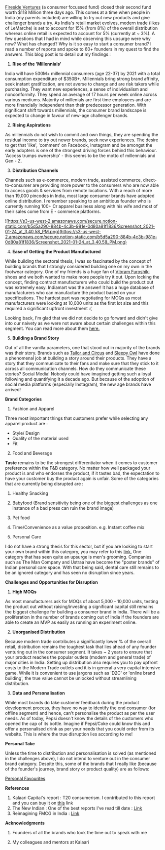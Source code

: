 [Fireside Ventures](https://firesideventures.com) (a consumer focussed fund) closed their second fund worth $118 Million three days ago. This comes at a time when people in India (my parents included) are willing to try out new products and give challenger brands a try. As India's retail market evolves, modern trade (likes of LeMarche) is set to account for 15% (from 8%) of the overall distribution whereas online retail is expected to account for 5% (currently at ~ 3%). A few questions that I had in mind while observing this upsurge were why now? What has changed? Why is it so easy to start a consumer brand? I read a number of reports and spoke to 60+ founders in my quest to find the answers. This blog post is to detail out my findings : 

1. **Rise of the 'Millennials'**

India will have 500M+ millennial consumers (age 22-37) by 2021 with a total consumption expenditure of $350B+. Millennials bring strong brand affinity, seek instant gratification, are not averse to change and are risk takers while purchasing. They want new experiences, a sense of individualism and nonconformity. They spend an average of 17 hours per week online across various mediums. Majority of millenials are first time employees and are more financially independent than their predecessor generation. With significant shift towards millennials, the consumer brand landscape is expected to change in favour of new-age challenger brands.

2. **Rising Aspirations**

As millennials do not wish to commit and own things, they are spending the residual income to try out newer brands, seek new experiences. The desire to get that 'like', 'comment' on Facebook, Instagram and be amongst the early adopters is one of the strongest driving forces behind this behaviour. 'Access trumps ownership' - this seems to be the motto of millennials and Gen - Z. 

3. **Distribution Channels**

Channels such as e-commerce, modern trade, assisted commerce, direct-to-consumer are providing more power to the consumers who are now able to access goods & services from remote locations. With a reach of more than 19,000 pincodes in India, most large consumer brands have adopted online distribution. I remember speaking to an ambitious founder who is currently running 100+ Cr apparel business along with his wife and most of their sales come from E - commerce platforms. 

![https://s3-us-west-2.amazonaws.com/secure.notion-static.com/b5d5a290-884b-4c3b-981e-0d80a81f1836/Screenshot_2021-01-24_at_3.40.58_PM.png](https://s3-us-west-2.amazonaws.com/secure.notion-static.com/b5d5a290-884b-4c3b-981e-0d80a81f1836/Screenshot_2021-01-24_at_3.40.58_PM.png)

4. **Ease of Getting the Product Manufactured**

While building the sectoral thesis, I was so fascinated by the concept of building brands that I strongly considered building one on my own in the footwear category. One of my friends is a huge fan of [Vibram Furoshiki](https://en.wikipedia.org/wiki/Vibram) shoes and we both wanted to make more people try it out. Upon locking the concept, finding contract manufacturers who could build the product out was extremely easy. Indiamart was the answer! It has a huge database of manufacturers who can manufacture the product based on your specifications. The hardest part was negotiating for MOQs as most manufacturers were looking at 10,000 units as the first lot size and this required a significant upfront investment :(

Looking back, I'm glad that we did not decide to go forward and didn't give into our naivety as we were not aware about certain challenges within this segment. You can read more about them [here.](https://www.notion.so/Rise-of-Indian-D2C-Brands-a75d57e92a17472c89fa103263576f5a) 

5. **Building a Brand Story**

Out of all the vanilla parameters, one that stood out in majority of the brands was their story. Brands such as [Tailor and Circus](https://www.instagram.com/tailorandcircus/?hl=en)  and [Sleepy Owl](https://www.instagram.com/sleepyowlcoffee/?hl=en)  have done a phenomenal job at building a story around their products. They have a story that they communicate to their fans and make sure that they stick to it across all communication channels. How do they communicate these stories? 
Social Media! Nobody could have imagined getting such a loyal following and quantifying it a decade ago. But because of the adoption of social media platforms (especially Instagram), the new age brands have arrived!

**Brand Categories** 

1. Fashion and Apparel

Three most important things that customers prefer while selecting any apparel product are :
- Style/ Design
- Quality of the material used
- Fit

2. Food and Beverage

**Taste** remains to be the strongest differentiator when it comes to customer preference within the F&B category. No matter how well packaged your product is and who endorses the product, if it tastes bad, the expectation to have your customer buy the product again is unfair. Some of the categories that are currently being disrupted are : 

1. Healthy Snacking 
2. Babyfood (Brand sensitivity being one of the biggest challenges as one instance of a bad press can ruin the brand image) 
3. Pet food 
4. Time/Convenience as a value proposition. e.g. Instant coffee mix 

3. Personal Care

I do not have a strong thesis for this sector, but if you are looking to start your own brand within this category, you may refer to this [link.](https://yourstory.com/smbstory/personal-care-indian-brands-entrepreneurs-soap-shampoo-kimrica-bare-anatomy-medimix-natures-essence-sacred-salts) One category that has seen quite an upsurge is men's grooming. Companies such as The Man Company and Ustraa have become the "poster brands" of Indian personal care space. With that being said, dental care still remains to be an ignored category and has seen no disruption since years. 

**Challenges and Opportunities for Disruption** 

1. **High MOQs**

As most manufacturers ask for MOQs of about 5,000 - 10,000 units, testing the product out without raising/investing a significant capital still remains the biggest challenge for building a consumer brand in India. There will be a proliferation in the number of brands coming out of India if the founders are able to create an MVP as easily as running an experiment online. 

2. **Unorganised Distribution**

Because modern trade contributes a significantly lower % of the overall retail, distribution remains the toughest task that lies ahead of any founder venturing out in the consumer segment. It takes ~ 2 years to ensure that your product reaches the popular outlets (modern and general trade) of major cities in India. Setting up distribution also requires you to pay upfront costs to the Modern Trade outlets and it is in general a very capital intensive game. While it is convenient to use jargons such as 'D2C' or 'online brand building', the true value cannot be unlocked without streamlining distribution. 

3. **Data and Personalisation**

While most brands do take customer feedback during the product development process, they have no way to identify the end consumer (for offline segment) and hence, can't personalise the product as per the user needs. As of today, Pepsi doesn't know the details of the customers who opened the cap of its bottle. Imagine if Pepsi/Coke could know this and offer a personalised drink as per your needs that you could order from its website. This is where the true disruption lies according to me! 

**Personal Take** 

Unless the time to distribution and personalisation is solved (as mentioned in the challenges above), I do not intend to venture out in the consumer brand category. Despite this, some of the brands that I really like (because of the founder's journey, brand story or product quality) are as follows: 

[Personal Favourites](https://www.notion.so/85c91f9e28df40e1ad0a45052716b95a)

**References**  

1. Kalaari Capital's report : T20 consumerism. I contributed to this report and you can buy it on [this](https://www.scribd.com/document/407597572/Consumer-Brands-1-Kalaari-Document) link 
2. The New Indian : One of the best reports I've read till date : [Link](https://www.bcg.com/en-in/publications/2017/marketing-sales-globalization-new-indian-changing-consumer) 
3. Reimagining FMCG in India : [Link](https://www.bcg.com/en-in/publications/2017/marketing-sales-globalization-new-indian-changing-consumer) 

**Acknowledgments**

1. Founders of all the brands who took the time out to speak with me 

2. My colleagues and mentors at Kalaari